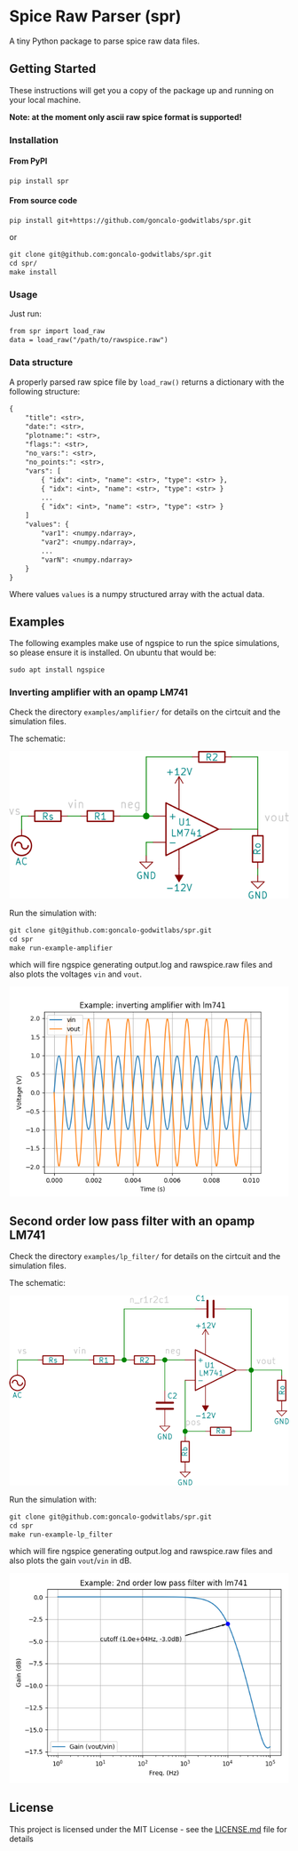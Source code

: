 # Spice Raw Parser (spr)

A tiny Python package to parse spice raw data files.

## Getting Started

These instructions will get you a copy of the package up and running on your local machine.

**Note: at the moment only ascii raw spice format is supported!**

### Installation

#### From PyPI
```
pip install spr
```

#### From source code

```
pip install git+https://github.com/goncalo-godwitlabs/spr.git
```

or

```
git clone git@github.com:goncalo-godwitlabs/spr.git
cd spr/
make install
```

### Usage

Just run:

```
from spr import load_raw
data = load_raw("/path/to/rawspice.raw")
```

### Data structure

A properly parsed raw spice file by `load_raw()` returns a dictionary with the following structure:

```
{
    "title": <str>,
    "date:": <str>,
    "plotname:": <str>,
    "flags:": <str>,
    "no_vars:": <str>,
    "no_points:": <str>,
    "vars": [
        { "idx": <int>, "name": <str>, "type": <str> },
        { "idx": <int>, "name": <str>, "type": <str> }
        ...
        { "idx": <int>, "name": <str>, "type": <str> }
    ]
    "values": {
        "var1": <numpy.ndarray>,
        "var2": <numpy.ndarray>,
        ...
        "varN": <numpy.ndarray>
    }
}
```

Where values `values` is a numpy structured array with the actual data.

## Examples

The following examples make use of ngspice to run the spice simulations, so please ensure it is installed.
On ubuntu that would be:
```
sudo apt install ngspice
```

### Inverting amplifier with an opamp LM741

Check the directory `examples/amplifier/` for details on the cirtcuit and the simulation files.

The schematic:

![](examples/amplifier/schematic.png)

Run the simulation with:

```
git clone git@github.com:goncalo-godwitlabs/spr.git
cd spr
make run-example-amplifier
```

which will fire ngspice generating output.log and rawspice.raw files and also plots the voltages `vin` and `vout`.

![](examples/amplifier/plot.png)


## Second order low pass filter with an opamp LM741

Check the directory `examples/lp_filter/` for details on the cirtcuit and the simulation files.

The schematic:

![](examples/lp_filter/schematic.png)

Run the simulation with:

```
git clone git@github.com:goncalo-godwitlabs/spr.git
cd spr
make run-example-lp_filter
```

which will fire ngspice generating output.log and rawspice.raw files and also plots the gain `vout`/`vin` in dB.

![](examples/lp_filter/plot.png)


## License

This project is licensed under the MIT License - see the [LICENSE.md](LICENSE.md) file for details
